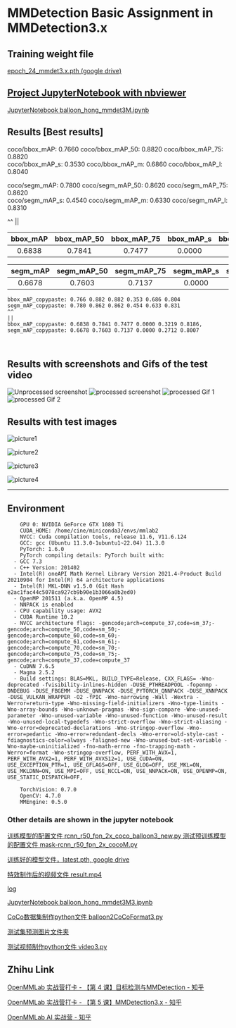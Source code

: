 # MMDetection Basic Assignment in MMDetection3.x

## Training weight file
[epoch_24_mmdet3.x.pth (google drive)](https://drive.google.com/file/d/13PvmX7THJF2JA3iad3q0AJma0uYgCzqJ/view?usp=sharing)

## [Project JupyterNotebook with nbviewer](https://nbviewer.org/github/chg0901/openmmlab-hong/blob/main/2.Basic_mmdet3.x_V2/balloon_hong_mmdet3M3.ipynb)
[JupyterNotebook balloon_hong_mmdet3M.ipynb](https://github.com/chg0901/openmmlab-hong/blob/main/2.Basic_mmdet3.x_V2/balloon_hong_mmdet3M3.ipynb)

## Results  **[Best results]**

coco/bbox_mAP: 0.7660  coco/bbox_mAP_50: 0.8820  coco/bbox_mAP_75: 0.8820  
coco/bbox_mAP_s: 0.3530  coco/bbox_mAP_m: 0.6860  coco/bbox_mAP_l: 0.8040  

coco/segm_mAP: 0.7800  coco/segm_mAP_50: 0.8620  coco/segm_mAP_75: 0.8620  
coco/segm_mAP_s: 0.4540  coco/segm_mAP_m: 0.6330  coco/segm_mAP_l: 0.8310

^^
||

|   bbox_mAP  | bbox_mAP_50 | bbox_mAP_75 |  bbox_mAP_s |  bbox_mAP_m |  bbox_mAP_l |
| :---------: | :---------: | :---------: | :---------: | :---------: | :---------: |
|    0.6838   |   0.7841    |    0.7477   |    0.0000   |    0.3219   |    0.8186   |
    
|  segm_mAP   | segm_mAP_50 | segm_mAP_75 |  segm_mAP_s |  segm_mAP_m |  segm_mAP_l |
| :---------: | :---------: | :---------: | :---------: | :---------: | :---------: |
|   0.6678    |   0.7603    |    0.7137   |    0.0000   |    0.2712   |    0.8007   |
    
    
```
bbox_mAP_copypaste: 0.766 0.882 0.882 0.353 0.686 0.804
segm_mAP_copypaste: 0.780 0.862 0.862 0.454 0.633 0.831
^^
||
bbox_mAP_copypaste: 0.6838 0.7841 0.7477 0.0000 0.3219 0.8186, 
segm_mAP_copypaste: 0.6678 0.7603 0.7137 0.0000 0.2712 0.8007



```

## Results with screenshots and Gifs of the test video
![Unprocessed screenshot ](https://github.com/chg0901/openmmlab-hong/blob/main/2.Basic_mmdet3.x_V2/before.png)
![processed screenshot ](https://github.com/chg0901/openmmlab-hong/blob/main/2.Basic_mmdet3.x_V2/after.png)
![processed Gif 1](https://github.com/chg0901/openmmlab-hong/blob/main/2.Basic_mmdet3.x_V2/result%5B00_00_01--00_00_06%5D.gif)
![processed Gif 2](https://github.com/chg0901/openmmlab-hong/blob/main/2.Basic_mmdet3.x_V2/result%5B00_00_00--00_00_06%5D2.gif)


## Results with test images

![picture1](https://github.com/chg0901/openmmlab-hong/blob/main/2.Basic_mmdet3.x_V2/work_dirs/20230216_061558/show/16335852991_f55de7958d_k.jpg)

![picture2](https://github.com/chg0901/openmmlab-hong/blob/main/2.Basic_mmdet3.x_V2/work_dirs/20230216_061558/show/24631331976_defa3bb61f_k.jpg)

![picture3](https://github.com/chg0901/openmmlab-hong/blob/main/2.Basic_mmdet3.x_V2/work_dirs/20230216_061558/show/3825919971_93fb1ec581_b.jpg)

![picture4](https://github.com/chg0901/openmmlab-hong/blob/main/2.Basic_mmdet3.x_V2/work_dirs/20230216_061558/show/16335852991_f55de7958d_k.jpg)
        

------------------------------------------
## Environment
```
    GPU 0: NVIDIA GeForce GTX 1080 Ti
    CUDA_HOME: /home/cine/miniconda3/envs/mmlab2
    NVCC: Cuda compilation tools, release 11.6, V11.6.124
    GCC: gcc (Ubuntu 11.3.0-1ubuntu1~22.04) 11.3.0
    PyTorch: 1.6.0
    PyTorch compiling details: PyTorch built with:
  - GCC 7.3
  - C++ Version: 201402
  - Intel(R) oneAPI Math Kernel Library Version 2021.4-Product Build 20210904 for Intel(R) 64 architecture applications
  - Intel(R) MKL-DNN v1.5.0 (Git Hash e2ac1fac44c5078ca927cb9b90e1b3066a0b2ed0)
  - OpenMP 201511 (a.k.a. OpenMP 4.5)
  - NNPACK is enabled
  - CPU capability usage: AVX2
  - CUDA Runtime 10.2
  - NVCC architecture flags: -gencode;arch=compute_37,code=sm_37;-gencode;arch=compute_50,code=sm_50;-gencode;arch=compute_60,code=sm_60;-gencode;arch=compute_61,code=sm_61;-gencode;arch=compute_70,code=sm_70;-gencode;arch=compute_75,code=sm_75;-gencode;arch=compute_37,code=compute_37
  - CuDNN 7.6.5
  - Magma 2.5.2
  - Build settings: BLAS=MKL, BUILD_TYPE=Release, CXX_FLAGS= -Wno-deprecated -fvisibility-inlines-hidden -DUSE_PTHREADPOOL -fopenmp -DNDEBUG -DUSE_FBGEMM -DUSE_QNNPACK -DUSE_PYTORCH_QNNPACK -DUSE_XNNPACK -DUSE_VULKAN_WRAPPER -O2 -fPIC -Wno-narrowing -Wall -Wextra -Werror=return-type -Wno-missing-field-initializers -Wno-type-limits -Wno-array-bounds -Wno-unknown-pragmas -Wno-sign-compare -Wno-unused-parameter -Wno-unused-variable -Wno-unused-function -Wno-unused-result -Wno-unused-local-typedefs -Wno-strict-overflow -Wno-strict-aliasing -Wno-error=deprecated-declarations -Wno-stringop-overflow -Wno-error=pedantic -Wno-error=redundant-decls -Wno-error=old-style-cast -fdiagnostics-color=always -faligned-new -Wno-unused-but-set-variable -Wno-maybe-uninitialized -fno-math-errno -fno-trapping-math -Werror=format -Wno-stringop-overflow, PERF_WITH_AVX=1, PERF_WITH_AVX2=1, PERF_WITH_AVX512=1, USE_CUDA=ON, USE_EXCEPTION_PTR=1, USE_GFLAGS=OFF, USE_GLOG=OFF, USE_MKL=ON, USE_MKLDNN=ON, USE_MPI=OFF, USE_NCCL=ON, USE_NNPACK=ON, USE_OPENMP=ON, USE_STATIC_DISPATCH=OFF, 

    TorchVision: 0.7.0
    OpenCV: 4.7.0
    MMEngine: 0.5.0
```


### Other details are shown in the jupyter notebook

[训练模型的配置文件 rcnn_r50_fpn_2x_coco_balloon3_new.py ](https://github.com/chg0901/openmmlab-hong/blob/main/2.Basic_mmdet3.x_V2/mask-rcnn_r50_fpn_2x_coco_balloon3_new.py)
[测试预训练模型的配置文件 mask-rcnn_r50_fpn_2x_cocoM.py](https://github.com/chg0901/openmmlab-hong/blob/main/2.Basic_mmdet3.x_V2/mask-rcnn_r50_fpn_2x_cocoM.py)

[训练好的模型文件，latest.pth, google drive](https://drive.google.com/file/d/13oa80uTYgj0RfjkEqqBkr9iPE-_H8kDe/view?usp=sharing)

[特效制作后的视频文件  result.mp4](https://github.com/chg0901/openmmlab-hong/blob/main/2.Basic_mmdet3.x_V2/result.mp4)

[log ](https://github.com/chg0901/openmmlab-hong/blob/main/2.Basic_mmdet3.x_V2/work_dirs/20230216_061558/20230216_061558.log)

[JupyterNotebook balloon_hong_mmdet3M3.ipynb](https://github.com/chg0901/openmmlab-hong/blob/main/2.Basic_mmdet3.x_V2/balloon_hong_mmdet3M3.ipynb)

[CoCo数据集制作python文件 balloon2CoCoFormat3.py](https://github.com/chg0901/openmmlab-hong/blob/main/2.Basic_mmdet3.x_V2/balloon2CoCoFormat3.py)



[测试集预测图片文件夹](https://github.com/chg0901/openmmlab-hong/tree/main/2.Basic_mmdet3.x_V2/work_dirs/20230216_061558/show)

[测试视频制作python文件 video3.py](https://github.com/chg0901/openmmlab-hong/blob/main/2.Basic_mmdet3.x_V2/video3.py)


## Zhihu Link


[OpenMMLab 实战营打卡 - 【第 4 课】目标检测与MMDetection - 知乎](https://zhuanlan.zhihu.com/p/603989451)

[OpenMMLab 实战营打卡 - 【第 5 课】MMDetection3.x - 知乎](https://zhuanlan.zhihu.com/p/604488260?)

[OpenMMLab AI 实战营 - 知乎](https://www.zhihu.com/column/c_1605019904180232192)





